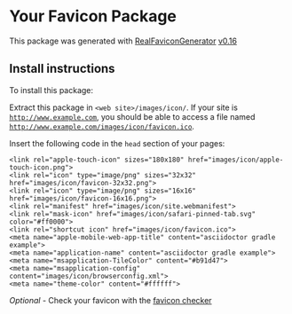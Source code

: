 # Your Favicon Package

This package was generated with [RealFaviconGenerator](https://realfavicongenerator.net/) [v0.16](https://realfavicongenerator.net/change_log#v0.16)

## Install instructions

To install this package:

Extract this package in <code>&lt;web site&gt;/images/icon/</code>. If your site is <code>http://www.example.com</code>, you should be able to access a file named <code>http://www.example.com/images/icon/favicon.ico</code>.

Insert the following code in the `head` section of your pages:

    <link rel="apple-touch-icon" sizes="180x180" href="images/icon/apple-touch-icon.png">
    <link rel="icon" type="image/png" sizes="32x32" href="images/icon/favicon-32x32.png">
    <link rel="icon" type="image/png" sizes="16x16" href="images/icon/favicon-16x16.png">
    <link rel="manifest" href="images/icon/site.webmanifest">
    <link rel="mask-icon" href="images/icon/safari-pinned-tab.svg" color="#ff0000">
    <link rel="shortcut icon" href="images/icon/favicon.ico">
    <meta name="apple-mobile-web-app-title" content="asciidoctor gradle example">
    <meta name="application-name" content="asciidoctor gradle example">
    <meta name="msapplication-TileColor" content="#b91d47">
    <meta name="msapplication-config" content="images/icon/browserconfig.xml">
    <meta name="theme-color" content="#ffffff">

*Optional* - Check your favicon with the [favicon checker](https://realfavicongenerator.net/favicon_checker)